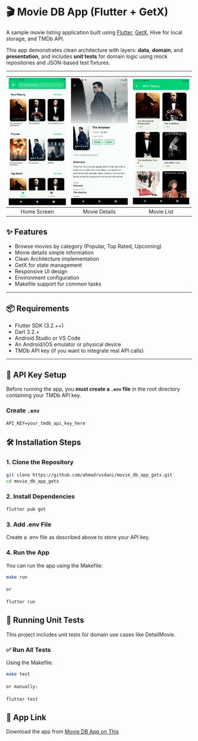 # 🎬 Movie DB App (Flutter + GetX)

A sample movie listing application built using [Flutter](https://flutter.dev), [GetX](https://pub.dev/packages/get), Hive for local storage, and TMDb API.

This app demonstrates clean architecture with layers: **data**, **domain**, and **presentation**, and includes **unit tests** for domain logic using mock repositories and JSON-based test fixtures.

---

| <img src="./assets/screenshot/Screenshot_1750398509.png" alt="Home Screen" width="200"/> | <img src="./assets/screenshot/Screenshot_1750398519.png" alt="Movie Details" width="200"/> | <img src="./assets/screenshot/Screenshot_1750398525.png" alt="Movie List" width="200"/> |
|:--:|:--:|:--:|
| Home Screen | Movie Details | Movie List |


## ✨ Features

- Browse movies by category (Popular, Top Rated, Upcoming)
- Movie details simple information
- Clean Architecture implementation
- GetX for state management
- Responsive UI design
- Environment configuration
- Makefile support for common tasks

---

## 📦 Requirements

- Flutter SDK (3.2.++)
- Dart 3.2.+
- Android Studio or VS Code
- An Android/iOS emulator or physical device
- TMDb API key (if you want to integrate real API calls)

---

## 🔐 API Key Setup

Before running the app, you **must create a `.env` file** in the root directory containing your TMDb API key.

### Create `.env`

```env
API_KEY=your_tmdb_api_key_here
```

## 🛠 Installation Steps

### 1. Clone the Repository

```bash
git clone https://github.com/ahmadrusdani/movie_db_app_getx.git
cd movie_db_app_getx
```

### 2. Install Dependencies

```bash
flutter pub get
```

### 3. Add .env File

Create a .env file as described above to store your API key.

### 4. Run the App

You can run the app using the Makefile:

```bash
make run

or

flutter run
```

## 🧪 Running Unit Tests

This project includes unit tests for domain use cases like DetailMovie.

### ✅ Run All Tests

Using the Makefile:

```bash
make test

or manually:

flutter test
```

## 🔗 App Link

Download the app from [Movie DB App on This](https://drive.google.com/file/d/1MUsoyPMACM6rdg1HPHMmeBDIRmlEDqtE/view?usp=sharing)
